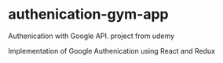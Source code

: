 # authenication-gym-app
Authenication with Google API. project from  udemy 

Implementation of Google Authenication using React and Redux
